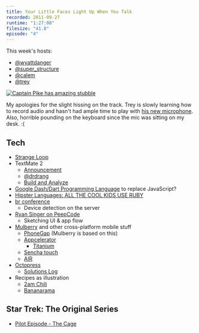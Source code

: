 ```yaml
---
title: Your Little Faces Light Up When You Talk
recorded: 2011-09-27
runtime: "1:27:08"
filesize: "41.8"
episode: "4"
---
```


This week's hosts:

- [@wyattdanger](https://twitter.com/wyattdanger)
- [@super_structure](https://twitter.com/super_structure)
- [@calem](https://twitter.com/calem)
- [@trey](https://twitter.com/trey)

[![Captain Pike has amazing stubble](https://treylabs-cdn.nyc3.digitaloceanspaces.com/jawgrind/Jawgrind-Episode-4.jpg)](<http://en.wikipedia.org/wiki/The_Cage_(Star_Trek:_The_Original_Series)>)

My apologies for the slight hissing on the track. Trey is slowly learning how to record audio and hasn't had ample time to play with [his new microphone](http://amazon.com/dp/B004MF39YS/ref=nosim/trey-20 "Amazon.com: Samson Meteor Mic USB Studio Microphone"). Also, horrible pounding on the keyboard since the mic was sitting on my desk. :(

## Tech

- [Strange Loop](https://thestrangeloop.com/)
- TextMate 2
  - [Announcement](http://blog.macromates.com/2011/whats-next/)
  - [@drdrang](http://www.leancrew.com/all-this/2011/09/whats-it-all-about-alpha/)
  - [Build and Analyze](http://5by5.tv/buildanalyze/44)
- [Google Dash/Dart Programming Language](http://www.reddit.com/r/programming/comments/kcwx2/google_dart_to_ultimately_replace_javascript/) to replace JavaScript?
- [Hipster Languages: ALL THE COOL KIDS USE RUBY](http://www.xtranormal.com/watch/7023615/episode-2-all-the-cool-kids-use-ruby)
- [br conference](http://www.bdconf.com/)
  - Device detection on the server
- [Ryan Singer on PeepCode](http://peepcode.com/products/ryan-singer-ux)
  - Sketching UI & app flow
- [Mulberry](http://toura.github.com/mulberry/) and other cross-platform mobile stuff
  - [PhoneGap](http://phonegap.com/) (Mulberry is based on this)
  - [Appcelerator](http://www.appcelerator.com/)
    - [Titanium](http://www.appcelerator.com/products/titanium-mobile-application-development/)
  - [Sencha touch](http://www.sencha.com/products/touch/)
  - [AIR](http://www.adobe.com/products/air/)
- [Octopress](http://octopress.org)
  - [Solutions Log](http://solutions.trey.cc/)
- Recipes as illustration
  - [2am Chili](http://mlkshk.com/p/6C3N)
  - [Bananarama](https://mltshp.com/p/6CXA)

## Star Trek: The Original Series

- [Pilot Episode - The Cage](<http://en.wikipedia.org/wiki/The_Cage_(Star_Trek:_The_Original_Series)>)
